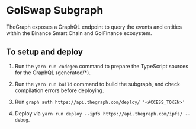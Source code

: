 # GolSwap Subgraph

TheGraph exposes a GraphQL endpoint to query the events and entities within the Binance Smart Chain and GolFinance ecosystem.

## To setup and deploy

1. Run the `yarn run codegen` command to prepare the TypeScript sources for the GraphQL (generated/*).

2. Run the `yarn run build` command to build the subgraph, and check compilation errors before deploying.

3. Run `graph auth https://api.thegraph.com/deploy/ '<ACCESS_TOKEN>'`

4. Deploy via `yarn run deploy --ipfs https://api.thegraph.com/ipfs/ --debug`.

